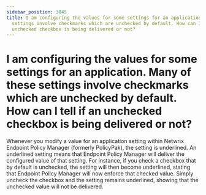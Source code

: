 ```yaml
---
sidebar_position: 3845
title: I am configuring the values for some settings for an application. Many of these
  settings involve checkmarks which are unchecked by default. How can I tell if an
  unchecked checkbox is being delivered or not?
---
```


# I am configuring the values for some settings for an application. Many of these settings involve checkmarks which are unchecked by default. How can I tell if an unchecked checkbox is being delivered or not?

Whenever you modify a value for an application setting within Netwrix Endpoint Policy Manager (formerly PolicyPak), the setting is underlined. An underlined setting means that Endpoint Policy Manager will deliver the configured value of that setting. For instance, if you check a checkbox that by default is unchecked, the setting will then become underlined, stating that Endpoint Policy Manager will now enforce that checked value. Simply uncheck the checkbox and the setting remains underlined, showing that the unchecked value will not be delivered.